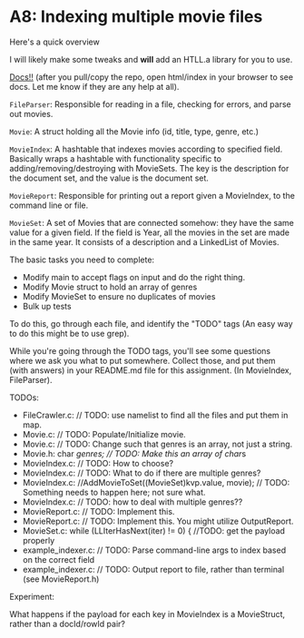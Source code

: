 # A8: Indexing multiple movie files

Here's a quick overview 

I will likely make some tweaks and **will** add an HTLL.a library for you to use. 

[Docs!!](html/index.html) (after you pull/copy the repo, open html/index in your browser to see docs. Let me know if they are any help at all). 


```FileParser```:
Responsible for reading in a file, checking for errors, and parse out movies.


```Movie```:
A struct holding all the Movie info (id, title, type, genre, etc.)


```MovieIndex```:
A hashtable that indexes movies according to specified field. Basically wraps a hashtable with functionality specific to adding/removing/destroying with MovieSets. The key is the description for the document set, and the value is the document set.


```MovieReport```:
Responsible for printing out a report given a MovieIndex, to the command line or file.


```MovieSet```:
A set of Movies that are connected somehow: they have the same value for a given field. If the field is Year, all the movies in the set are made in the same year. It consists of a description and a LinkedList of Movies.

The basic tasks you need to complete:

* Modify main to accept flags on input and do the right thing.
* Modify Movie struct to hold an array of genres
* Modify MovieSet to ensure no duplicates of movies
* Bulk up tests

To do this, go through each file, and identify the "TODO" tags (An easy way to do this might be to use grep). 

While you're going through the TODO tags, you'll see some questions where we ask you what to put somewhere. Collect those, and put them (with answers) in your README.md file for this assignment. (In MovieIndex, FileParser). 

TODOs: 

* FileCrawler.c:  // TODO: use namelist to find all the files and put them in map.
* Movie.c:  // TODO: Populate/Initialize movie.
* Movie.c:  // TODO: Change such that genres is an array, not just a string.
* Movie.h:    char *genres; // TODO: Make this an array of char*s
* MovieIndex.c:  // TODO: How to choose?
* MovieIndex.c:        // TODO: What to do if there are multiple genres?
* MovieIndex.c:  //AddMovieToSet((MovieSet)kvp.value, movie); // TODO: Something needs to happen here; not sure what.
* MovieIndex.c:      // TODO: how to deal with multiple genres??
* MovieReport.c:  // TODO: Implement this.
* MovieReport.c:  // TODO: Implement this. You might utilize OutputReport.
* MovieSet.c:  while (LLIterHasNext(iter) != 0) { //TODO: get the payload properly
* example_indexer.c:  // TODO: Parse command-line args to index based on the correct field
* example_indexer.c:  // TODO: Output report to file, rather than terminal (see MovieReport.h)

Experiment: 

What happens if the payload for each key in MovieIndex is a MovieStruct, rather than a docId/rowId pair? 




